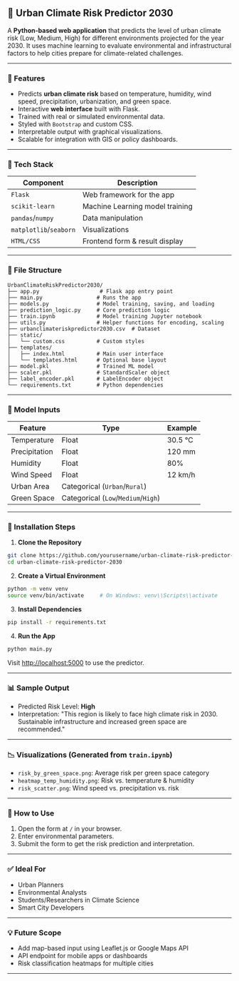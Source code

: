 

## 🌆 Urban Climate Risk Predictor 2030

A **Python-based web application** that predicts the level of urban climate risk (Low, Medium, High) for different environments projected for the year 2030. It uses machine learning to evaluate environmental and infrastructural factors to help cities prepare for climate-related challenges.

---

### 📌 Features

* Predicts **urban climate risk** based on temperature, humidity, wind speed, precipitation, urbanization, and green space.
* Interactive **web interface** built with Flask.
* Trained with real or simulated environmental data.
* Styled with `Bootstrap` and custom CSS.
* Interpretable output with graphical visualizations.
* Scalable for integration with GIS or policy dashboards.

---

### 🧠 Tech Stack

| Component              | Description                     |
| ---------------------- | ------------------------------- |
| `Flask`                | Web framework for the app       |
| `scikit-learn`         | Machine Learning model training |
| `pandas`/`numpy`       | Data manipulation               |
| `matplotlib`/`seaborn` | Visualizations                  |
| `HTML/CSS`             | Frontend form & result display  |

---

### 📁 File Structure

```
UrbanClimateRiskPredictor2030/
├── app.py                   # Flask app entry point
├── main.py                 # Runs the app
├── models.py               # Model training, saving, and loading
├── prediction_logic.py     # Core prediction logic
├── train.ipynb             # Model training Jupyter notebook
├── utils.py                # Helper functions for encoding, scaling
├── urbanclimateriskpredictor2030.csv  # Dataset
├── static/
│   └── custom.css          # Custom styles
├── templates/
│   ├── index.html          # Main user interface
│   └── templates.html      # Optional base layout
├── model.pkl               # Trained ML model
├── scaler.pkl              # StandardScaler object
├── label_encoder.pkl       # LabelEncoder object
└── requirements.txt        # Python dependencies
```

---

### 🧪 Model Inputs

| Feature       | Type                                | Example |
| ------------- | ----------------------------------- | ------- |
| Temperature   | Float                               | 30.5 °C |
| Precipitation | Float                               | 120 mm  |
| Humidity      | Float                               | 80%     |
| Wind Speed    | Float                               | 12 km/h |
| Urban Area    | Categorical (`Urban`/`Rural`)       |         |
| Green Space   | Categorical (`Low`/`Medium`/`High`) |         |

---

### 🧾 Installation Steps

1. **Clone the Repository**

```bash
git clone https://github.com/yourusername/urban-climate-risk-predictor-2030.git
cd urban-climate-risk-predictor-2030
```

2. **Create a Virtual Environment**

```bash
python -m venv venv
source venv/bin/activate     # On Windows: venv\\Scripts\\activate
```

3. **Install Dependencies**

```bash
pip install -r requirements.txt
```

4. **Run the App**

```bash
python main.py
```

Visit [http://localhost:5000](http://localhost:5000) to use the predictor.

---

### 📊 Sample Output

* Predicted Risk Level: **High**
* Interpretation: "This region is likely to face high climate risk in 2030. Sustainable infrastructure and increased green space are recommended."

---

### 📉 Visualizations (Generated from `train.ipynb`)

* `risk_by_green_space.png`: Average risk per green space category
* `heatmap_temp_humidity.png`: Risk vs. temperature & humidity
* `risk_scatter.png`: Wind speed vs. precipitation vs. risk

---

### 💬 How to Use

1. Open the form at `/` in your browser.
2. Enter environmental parameters.
3. Submit the form to get the risk prediction and interpretation.

---

### ✅ Ideal For

* Urban Planners
* Environmental Analysts
* Students/Researchers in Climate Science
* Smart City Developers

---

### 💡 Future Scope

* Add map-based input using Leaflet.js or Google Maps API
* API endpoint for mobile apps or dashboards
* Risk classification heatmaps for multiple cities

---


